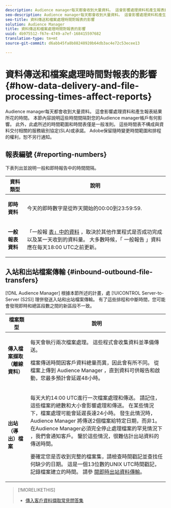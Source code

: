 ```yaml
---
description: Audience manager每天都會收到大量資料。 這會影響處理資料和產生報表結果所花的時間。 本節內容說明這些時間間隔對您的Audience manager帳戶有何影響。 此外，此處所述的時間範圍和時間表僅是一般准則。 這些時間表不構成與資料交付相關的服務級別協定(SLA)或承諾。 Adobe保留隨時變更時間範圍和排程的權利，恕不另行通知。
seo-description: Audience manager每天都會收到大量資料。 這會影響處理資料和產生報表結果所花的時間。 本節內容說明這些時間間隔對您的Audience manager帳戶有何影響。 此外，此處所述的時間範圍和時間表僅是一般准則。 這些時間表不構成與資料交付相關的服務級別協定(SLA)或承諾。 Adobe保留隨時變更時間範圍和排程的權利，恕不另行通知。
seo-title: 資料傳送和檔案處理時間對報表的影響
solution: Audience Manager
title: 資料傳送和檔案處理時間對報表的影響
uuid: 4b975512-f67e-4749-a7ef-168415597682
translation-type: tm+mt
source-git-commit: d6abb45fa8b88248920b64db3ac4e72c53ecee13

---
```



# 資料傳送和檔案處理時間對報表的影響{#how-data-delivery-and-file-processing-times-affect-reports}

Audience manager每天都會收到大量資料。 這會影響處理資料和產生報表結果所花的時間。 本節內容說明這些時間間隔對您的Audience manager帳戶有何影響。 此外，此處所述的時間範圍和時間表僅是一般准則。 這些時間表不構成與資料交付相關的服務級別協定(SLA)或承諾。 Adobe保留隨時變更時間範圍和排程的權利，恕不另行通知。

## 報表編號 {#reporting-numbers}

<!-- 

c_reporting_file_transfer_timeframe.xml

 -->

下表列出並說明一般和即時報告中的時間間隔。

<table id="table_73AF95DF5D3A423894486444505D816A"> 
 <thead> 
  <tr> 
   <th colname="col1" class="entry"> 資料類型 </th> 
   <th colname="col2" class="entry"> 說明 </th> 
  </tr> 
 </thead>
 <tbody> 
  <tr> 
   <td colname="col1"> <p> <b>即時資料</b> </p> </td> 
   <td colname="col2"> <p> 今天的即時數字是從昨天開始的00:00到23:59:59. </p> </td> 
  </tr> 
  <tr> 
   <td colname="col1"> <p> <b>一般報表資料</b> </p> </td> 
   <td colname="col2"> <p>「一般報 <a href="../reporting/general-reports.md#general-reports-overview"> 表」中的資料</a> ，取決於其他作業程式是否成功完成以及某一天收到的資料量。 大多數時候，「 <span class="wintitle"> 一般報告</span> 」資料應在每天18:00 UTC之前更新。 </p> </td> 
  </tr> 
 </tbody> 
</table>

## 入站和出站檔案傳輸 {#inbound-outbound-file-transfers}

[!DNL Audience Manager] 根據本節所述的計畫，處 [!UICONTROL Server-to-Server (S2S)] 理併發送入站和出站檔案傳輸。 有了這些排程和中斷時間，您可能會發現即時和總區段數之間的新區段不一致。

<table id="table_303BEBA0756F46DDAA98D366A5304374"> 
 <thead> 
  <tr> 
   <th colname="col1" class="entry"> 檔案類型 </th> 
   <th colname="col2" class="entry"> 說明 </th> 
  </tr> 
 </thead>
 <tbody> 
  <tr> 
   <td colname="col1"> <p> <b>傳入檔案擷取（離線資料）</b> </p> </td> 
   <td colname="col2"> <p>每天會執行兩次檔案處理。 這些程式會收集資料並準備傳送。 </p> <p>檔案傳送時間因客戶資料總量而異，因此會有所不同。 從檔案上傳到 <span class="keyword"> Audience Manager</span> ，直到資料可供報告和啟動，您最多預計會延遲48小時。 </p> </td> 
  </tr> 
  <tr> 
   <td colname="col1"> <p> <b>出站（導出）檔案</b> </p> </td> 
   <td colname="col2"> <p>每天大約14:00 UTC進行一次檔案處理和傳送。 請記住，這些檔案的總數和大小會影響處理和傳送。 在某些情況下，檔案處理可能會延遲長達24小時。 發生此情況時， <span class="keyword"> Audience Manager</span> 將傳送2個檔案給特定日期，而非1。 在Audience Manager必須完全停止處理檔案的罕見情況下 <span class="keyword"></span> ，我們會通知客戶。 鑒於這些情況，很難估計出站資料的傳送時間。 </p> <p>要確定您是否收到完整的檔案集，請檢查時間戳記並查找任何缺少的日期。 這是一個13位數的UNIX UTC時間戳記，記錄檔案建立的時間。 請參 <a href="../integration/receiving-audience-data/real-time-outbound-transfers/real-time-outbound-transfers.md"> 閱即時出站資料傳輸</a>。 </p> </td> 
  </tr> 
 </tbody> 
</table>

>[!MORELIKETHIS]
>
>* [傳入客戶資料擷取常見問答集](../faq/faq-inbound-data-ingestion.md)

